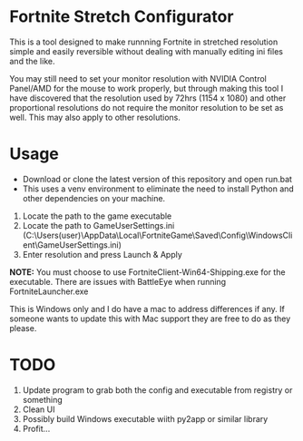 # Fortnite Stretch Configurator
This is a tool designed to make runnning Fortnite in stretched resolution simple and easily reversible without dealing with manually editing ini files and the like.

You may still need to set your monitor resolution with NVIDIA Control Panel/AMD for the mouse to work properly, but through making this tool I have discovered that the resolution used by 72hrs (1154 x 1080) and other proportional resolutions do not require the monitor resolution to be set as well. This may also apply to other resolutions.

# **Usage**
- Download or clone the latest version of this repository and open run.bat
- This uses a venv environment to eliminate the need to install Python and other dependencies on your machine.

1. Locate the path to the game executable
2. Locate the path to GameUserSettings.ini (C:\Users\(user)\AppData\Local\FortniteGame\Saved\Config\WindowsClient\GameUserSettings.ini)
3. Enter resolution and press Launch & Apply

**NOTE:** You must choose to use FortniteClient-Win64-Shipping.exe for the executable. There are issues with BattleEye when running FortniteLauncher.exe

This is Windows only and I do have a mac to address differences if any. If someone wants to update this with Mac support they are free to do as they please.

# TODO
1. Update program to grab both the config and executable from registry or something
2. Clean UI
3. Possibly build Windows executable wiith py2app or similar library
4. Profit...
